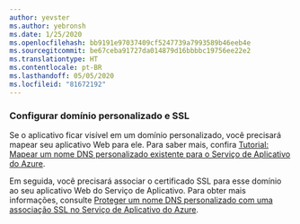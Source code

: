 ```yaml
---
author: yevster
ms.author: yebronsh
ms.date: 1/25/2020
ms.openlocfilehash: bb9191e97037409cf5247739a7993589b46eeb4e
ms.sourcegitcommit: be67ceba91727da014879d16bbbbc19756ee22e2
ms.translationtype: HT
ms.contentlocale: pt-BR
ms.lasthandoff: 05/05/2020
ms.locfileid: "81672192"
---
```

### <a name="configure-custom-domain-and-ssl"></a>Configurar domínio personalizado e SSL

Se o aplicativo ficar visível em um domínio personalizado, você precisará mapear seu aplicativo Web para ele. Para saber mais, confira [Tutorial: Mapear um nome DNS personalizado existente para o Serviço de Aplicativo do Azure](/azure/app-service/app-service-web-tutorial-custom-domain).

Em seguida, você precisará associar o certificado SSL para esse domínio ao seu aplicativo Web do Serviço de Aplicativo. Para obter mais informações, consulte [Proteger um nome DNS personalizado com uma associação SSL no Serviço de Aplicativo do Azure](/azure/app-service/app-service-web-tutorial-custom-ssl).
